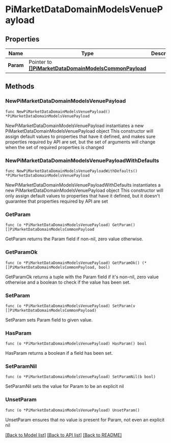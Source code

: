 # PiMarketDataDomainModelsVenuePayload

## Properties

Name | Type | Description | Notes
------------ | ------------- | ------------- | -------------
**Param** | Pointer to [**[]PiMarketDataDomainModelsCommonPayload**](PiMarketDataDomainModelsCommonPayload.md) |  | [optional] 

## Methods

### NewPiMarketDataDomainModelsVenuePayload

`func NewPiMarketDataDomainModelsVenuePayload() *PiMarketDataDomainModelsVenuePayload`

NewPiMarketDataDomainModelsVenuePayload instantiates a new PiMarketDataDomainModelsVenuePayload object
This constructor will assign default values to properties that have it defined,
and makes sure properties required by API are set, but the set of arguments
will change when the set of required properties is changed

### NewPiMarketDataDomainModelsVenuePayloadWithDefaults

`func NewPiMarketDataDomainModelsVenuePayloadWithDefaults() *PiMarketDataDomainModelsVenuePayload`

NewPiMarketDataDomainModelsVenuePayloadWithDefaults instantiates a new PiMarketDataDomainModelsVenuePayload object
This constructor will only assign default values to properties that have it defined,
but it doesn't guarantee that properties required by API are set

### GetParam

`func (o *PiMarketDataDomainModelsVenuePayload) GetParam() []PiMarketDataDomainModelsCommonPayload`

GetParam returns the Param field if non-nil, zero value otherwise.

### GetParamOk

`func (o *PiMarketDataDomainModelsVenuePayload) GetParamOk() (*[]PiMarketDataDomainModelsCommonPayload, bool)`

GetParamOk returns a tuple with the Param field if it's non-nil, zero value otherwise
and a boolean to check if the value has been set.

### SetParam

`func (o *PiMarketDataDomainModelsVenuePayload) SetParam(v []PiMarketDataDomainModelsCommonPayload)`

SetParam sets Param field to given value.

### HasParam

`func (o *PiMarketDataDomainModelsVenuePayload) HasParam() bool`

HasParam returns a boolean if a field has been set.

### SetParamNil

`func (o *PiMarketDataDomainModelsVenuePayload) SetParamNil(b bool)`

 SetParamNil sets the value for Param to be an explicit nil

### UnsetParam
`func (o *PiMarketDataDomainModelsVenuePayload) UnsetParam()`

UnsetParam ensures that no value is present for Param, not even an explicit nil

[[Back to Model list]](../README.md#documentation-for-models) [[Back to API list]](../README.md#documentation-for-api-endpoints) [[Back to README]](../README.md)


